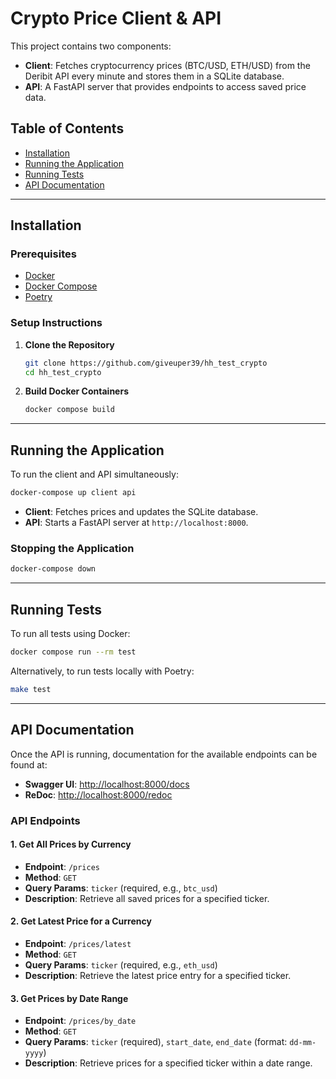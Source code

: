 
# Crypto Price Client & API

This project contains two  components:
- **Client**: Fetches cryptocurrency prices (BTC/USD, ETH/USD) from the Deribit API every minute and stores them in a SQLite database.
- **API**: A FastAPI server that provides endpoints to access saved price data.

## Table of Contents
- [Installation](#installation)
- [Running the Application](#running-the-application)
- [Running Tests](#running-tests)
- [API Documentation](#api-documentation)

---

## Installation

### Prerequisites
- [Docker](https://docs.docker.com/get-docker/)
- [Docker Compose](https://docs.docker.com/compose/install/)
- [Poetry](https://python-poetry.org/docs/)

### Setup Instructions

1. **Clone the Repository**
   ```bash
   git clone https://github.com/giveuper39/hh_test_crypto
   cd hh_test_crypto
   ```

2. **Build Docker Containers**
   ```bash
   docker compose build
   ```

---

## Running the Application

To run the client and API simultaneously:

```bash
docker-compose up client api
```

- **Client**: Fetches prices and updates the SQLite database.
- **API**: Starts a FastAPI server at `http://localhost:8000`.

### Stopping the Application

```bash
docker-compose down
```

---

## Running Tests

To run all tests using Docker:

```bash
docker compose run --rm test
```

Alternatively, to run tests locally with Poetry:
```bash
make test
```

---

## API Documentation

Once the API is running, documentation for the available endpoints can be found at:
- **Swagger UI**: [http://localhost:8000/docs](http://localhost:8000/docs)
- **ReDoc**: [http://localhost:8000/redoc](http://localhost:8000/redoc)

### API Endpoints

#### 1. Get All Prices by Currency
- **Endpoint**: `/prices`
- **Method**: `GET`
- **Query Params**: `ticker` (required, e.g., `btc_usd`)
- **Description**: Retrieve all saved prices for a specified ticker.

#### 2. Get Latest Price for a Currency
- **Endpoint**: `/prices/latest`
- **Method**: `GET`
- **Query Params**: `ticker` (required, e.g., `eth_usd`)
- **Description**: Retrieve the latest price entry for a specified ticker.

#### 3. Get Prices by Date Range
- **Endpoint**: `/prices/by_date`
- **Method**: `GET`
- **Query Params**: `ticker` (required), `start_date`, `end_date` (format: `dd-mm-yyyy`)
- **Description**: Retrieve prices for a specified ticker within a date range.

